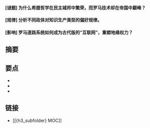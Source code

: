 #### [谜题] 为什么希腊哲学在民主城邦中繁荣，而罗马技术却在帝国中巅峰？


#### [规律] 分析不同政体对知识生产类型的偏好规律。


#### [影响] 罗马道路系统如何成为古代版的“互联网”，重塑地缘权力？


## 摘要


## 要点

- 
- 
- 

## 链接

- [[{h3_subfolder} MOC]]
